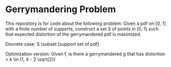# Gerrymandering Problem

This repository is for code about the following problem:
Given a pdf on [0, 1] with a finite number of supports, construct a set S of points in [0, 1] such that expected distortion of the gerrymandered pdf is maximized.

Discrete case: S \subset [support set of pdf]

Optimization version: Given f, is there a gerrymandered g that has distortion > k \in (1, 4 - 2 \sqrt{2})
